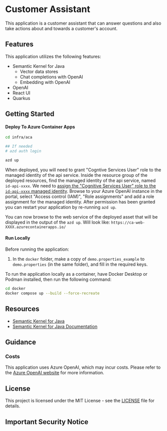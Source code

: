 # Customer Assistant

This application is a customer assistant that can answer questions and also take actions about and towards a customer's
account.

## Features

This application utilizes the following features:

- Semantic Kernel for Java
    - Vector data stores
    - Chat completions with OpenAI
    - Embedding with OpenAI
- OpenAI
- React UI
- Quarkus

## Getting Started

#### Deploy To Azure Container Apps

```bash
cd infra/aca

## If needed
# azd auth login

azd up
```

When deployed, you will need to grant "Cogntive Services User" role to the managed identity of the api service. Inside
the resource group of the deployed resources, find the managed identity of the api service, named `id-api-xxxx`.
We need to [assign the "Cognitive Services User" role to the
`id-api-xxxx` managed identity](https://learn.microsoft.com/en-us/entra/identity/managed-identities-azure-resources/how-to-assign-access-azure-resource?pivots=identity-mi-access-portal).
Browse to your Azure OpenAI instance in the portal, select "Access control (IAM)", "Role assignments" and add a role
assignment for the managed identity.
After permission has been granted you can restart your application by re-running `azd up`.

You can now browse to the web service of the deployed asset that will be displayed in the output of the `azd up`. Will
look like: `https://ca-web-XXXX.azurecontainerapps.io/`

#### Run Locally

Before running the application:

1. In the `docker` folder, make a copy of `demo.properties_example` to `demo.properties` (in the same folder), and fill
   in the required keys.

To run the application locally as a container, have Docker Desktop or Podman installed, then run the following command:

```bash
cd docker
docker compose up --build --force-recreate
```

## Resources

- [Semantic Kernel for Java](https://github.com/microsoft/semantic-kernel-java)
- [Semantic Kernel for Java Documentation](https://learn.microsoft.com/en-us/semantic-kernel/)

## Guidance

### Costs

This application uses Azure OpenAI, which may incur costs. Please refer to
the [Azure OpenAI website](https://azure.microsoft.com/en-us/pricing/details/cognitive-services/openai-service/) for
more information.

## License

This project is licensed under the MIT License - see the [LICENSE](LICENSE) file for details.

## Important Security Notice

